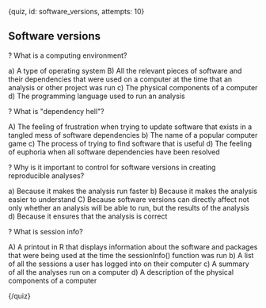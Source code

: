 
{quiz, id: software_versions, attempts: 10}

## Software versions

? What is a computing environment?

a) A type of operating system
B) All the relevant pieces of software and their dependencies that were used on a computer at the time that an analysis or other project was run
c) The physical components of a computer
d) The programming language used to run an analysis

? What is "dependency hell"?

A) The feeling of frustration when trying to update software that exists in a tangled mess of software dependencies
b) The name of a popular computer game
c) The process of trying to find software that is useful
d) The feeling of euphoria when all software dependencies have been resolved

? Why is it important to control for software versions in creating reproducible analyses?

a) Because it makes the analysis run faster
b) Because it makes the analysis easier to understand
C) Because software versions can directly affect not only whether an analysis will be able to run, but the results of the analysis
d) Because it ensures that the analysis is correct

? What is session info?

A) A printout in R that displays information about the software and packages that were being used at the time the sessionInfo() function was run
b) A list of all the sessions a user has logged into on their computer
c) A summary of all the analyses run on a computer
d) A description of the physical components of a computer

{/quiz}
